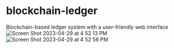 # blockchain-ledger
Blockchain-based ledger system with a user-friendly web interface
![Screen Shot 2023-04-29 at 4 52 13 PM](https://user-images.githubusercontent.com/7315911/236092206-db9bff10-abc7-45f7-afe7-8924a0ee8d46.png)
![Screen Shot 2023-04-29 at 4 52 56 PM](https://user-images.githubusercontent.com/7315911/236092268-a7368ea7-4c72-4092-988b-c926340c3801.png)
